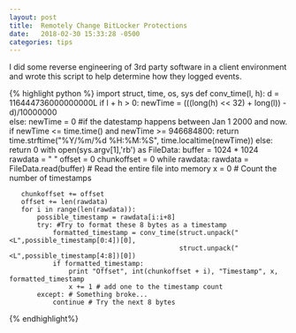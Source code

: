 ```yaml
---
layout: post
title:  Remotely Change BitLocker Protections
date:   2018-02-30 15:33:28 -0500
categories: tips
---
```


I did some reverse engineering of 3rd party software in a client environment and wrote this script to help  determine how they logged events.


{% highlight python %}
import struct, time, os, sys
def conv_time(l, h):
   d = 116444736000000000L 
   if l + h > 0:
       newTime = (((long(h) << 32) + long(l)) - d)/10000000  
   else:
       newTime = 0
   #if the datestamp happens between Jan 1 2000 and now.
   if newTime <= time.time() and newTime >= 946684800:
       return time.strftime("%Y/%m/%d %H:%M:%S", time.localtime(newTime))
   else:
       return 0
with open(sys.argv[1],'rb') as FileData:
   buffer = 1024 * 1024
   rawdata = " "
   offset = 0
   chunkoffset = 0
   while rawdata:
       rawdata = FileData.read(buffer) # Read the entire file into memory
       x = 0  # Count the number of timestamps
       
       chunkoffset += offset
       offset += len(rawdata)
       for i in range(len(rawdata)):
           possible_timestamp = rawdata[i:i+8]
           try: #Try to format these 8 bytes as a timestamp
               formatted_timestamp = conv_time(struct.unpack("<L",possible_timestamp[0:4])[0],
                                               struct.unpack("<L",possible_timestamp[4:8])[0])
               if formatted_timestamp:
                   print "Offset", int(chunkoffset + i), "Timestamp", x, formatted_timestamp
                   x += 1 # add one to the timestamp count
           except: # Something broke...
               continue # Try the next 8 bytes


{% endhighlight%}